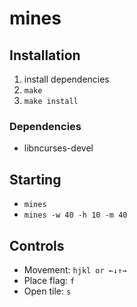 # mines

## Installation
1. install dependencies
2. `make`
3. `make install`

### Dependencies
- libncurses-devel

## Starting
- `mines` 
- `mines -w 40 -h 10 -m 40`

## Controls
- Movement: `hjkl or ←↓↑→`
- Place flag: `f`
- Open tile: `s`
